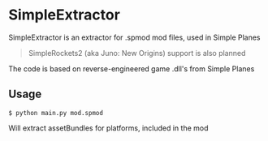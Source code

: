 # SimpleExtractor

SimpleExtractor is an extractor for .spmod mod files, used in Simple Planes

> SimpleRockets2 (aka Juno: New Origins) support is also planned

The code is based on reverse-engineered game .dll's from Simple Planes

## Usage

```
$ python main.py mod.spmod
```

Will extract assetBundles for platforms, included in the mod
